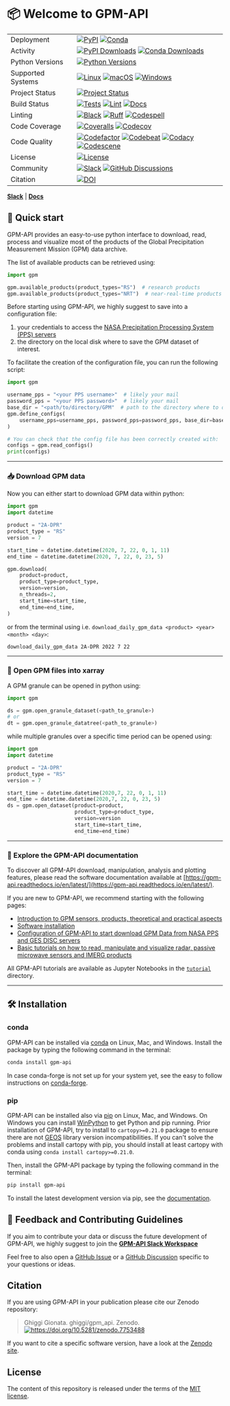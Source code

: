 # 📦 Welcome to GPM-API

|                   |                                                                                                                                                                                                                                                                                                                                                                                                                                                                                                                                                                                                                                                                               |
| ----------------- | ----------------------------------------------------------------------------------------------------------------------------------------------------------------------------------------------------------------------------------------------------------------------------------------------------------------------------------------------------------------------------------------------------------------------------------------------------------------------------------------------------------------------------------------------------------------------------------------------------------------------------------------------------------------------------- |
| Deployment        | [![PyPI](https://badge.fury.io/py/gpm_api.svg?style=flat)](https://pypi.org/project/gpm_api/) [![Conda](https://img.shields.io/conda/vn/conda-forge/gpm-api.svg?logo=conda-forge&logoColor=white&style=flat)](https://anaconda.org/conda-forge/gpm-api)                                                                                                                                                                                                                                                                                                                                                                                                                       |
| Activity          | [![PyPI Downloads](https://img.shields.io/pypi/dm/gpm_api.svg?label=PyPI%20downloads&style=flat)](https://pypi.org/project/gpm_api/) [![Conda Downloads](https://img.shields.io/conda/dn/conda-forge/gpm-api.svg?label=Conda%20downloads&style=flat)](https://anaconda.org/conda-forge/gpm-api)                                                                                                                                                                                                                                                                                                                                                                               |
| Python Versions   | [![Python Versions](https://img.shields.io/badge/Python-3.10%20%203.11%20%203.12%20%203.13-blue?style=flat)](https://www.python.org/downloads/)                                                                                                                                                                                                                                                                                                                                                                                                                                                                                                                               |
| Supported Systems | [![Linux](https://img.shields.io/github/actions/workflow/status/ghiggi/gpm_api/.github/workflows/tests.yaml?label=Linux&style=flat)](https://github.com/ghiggi/gpm_api/actions/workflows/tests.yaml) [![macOS](https://img.shields.io/github/actions/workflow/status/ghiggi/gpm_api/.github/workflows/tests.yaml?label=macOS&style=flat)](https://github.com/ghiggi/gpm_api/actions/workflows/tests.yaml) [![Windows](https://img.shields.io/github/actions/workflow/status/ghiggi/gpm_api/.github/workflows/tests_windows.yaml?label=Windows&style=flat)](https://github.com/ghiggi/gpm_api/actions/workflows/tests_windows.yaml)                                            |
| Project Status    | [![Project Status](https://www.repostatus.org/badges/latest/active.svg?style=flat)](https://www.repostatus.org/#active)                                                                                                                                                                                                                                                                                                                                                                                                                                                                                                                                                       |
| Build Status      | [![Tests](https://github.com/ghiggi/gpm_api/actions/workflows/tests.yaml/badge.svg?style=flat)](https://github.com/ghiggi/gpm_api/actions/workflows/tests.yaml) [![Lint](https://github.com/ghiggi/gpm_api/actions/workflows/lint.yaml/badge.svg?style=flat)](https://github.com/ghiggi/gpm_api/actions/workflows/lint.yaml) [![Docs](https://readthedocs.org/projects/gpm_api/badge/?version=latest&style=flat)](https://gpm-api.readthedocs.io/en/latest/)                                                                                                                                                                                                                  |
| Linting           | [![Black](https://img.shields.io/badge/code%20style-black-000000.svg?style=flat)](https://github.com/psf/black) [![Ruff](https://img.shields.io/endpoint?url=https://raw.githubusercontent.com/astral-sh/ruff/main/assets/badge/v2.json&style=flat)](https://github.com/astral-sh/ruff) [![Codespell](https://img.shields.io/badge/Codespell-enabled-brightgreen?style=flat)](https://github.com/codespell-project/codespell)                                                                                                                                                                                                                                                 |
| Code Coverage     | [![Coveralls](https://coveralls.io/repos/github/ghiggi/gpm_api/badge.svg?branch=main&style=flat)](https://coveralls.io/github/ghiggi/gpm_api?branch=main) [![Codecov](https://codecov.io/gh/ghiggi/gpm_api/branch/main/graph/badge.svg?style=flat)](https://codecov.io/gh/ghiggi/gpm_api)                                                                                                                                                                                                                                                                                                                                                                                     |
| Code Quality      | [![Codefactor](https://www.codefactor.io/repository/github/ghiggi/gpm_api/badge?style=flat)](https://www.codefactor.io/repository/github/ghiggi/gpm_api) [![Codebeat](https://codebeat.co/badges/236abcf2-cbae-4ca9-8a2d-3b70495bb16b?style=flat)](https://codebeat.co/projects/github-com-ghiggi-gpm_api-main) [![Codacy](https://app.codacy.com/project/badge/Grade/bee842cb10004ad8bb9288256f2fc8af?style=flat)](https://app.codacy.com/gh/ghiggi/gpm_api/dashboard?utm_source=gh&utm_medium=referral&utm_content=&utm_campaign=Badge_grade) [![Codescene](https://codescene.io/projects/36767/status-badges/code-health?style=flat)](https://codescene.io/projects/36767) |
| License           | [![License](https://img.shields.io/github/license/ghiggi/gpm_api?style=flat)](https://github.com/ghiggi/gpm_api/blob/main/LICENSE)                                                                                                                                                                                                                                                                                                                                                                                                                                                                                                                                            |
| Community         | [![Slack](https://img.shields.io/badge/Slack-gpm_api-green.svg?logo=slack&style=flat)](https://join.slack.com/t/gpmapi/shared_invite/zt-28vkxzjs1-~cIYci2o3G0qEEoQJVMQRg) [![GitHub Discussions](https://img.shields.io/badge/GitHub-Discussions-green?logo=github&style=flat)](https://github.com/ghiggi/gpm_api/discussions)                                                                                                                                                                                                                                                                                                                                                |
| Citation          | [![DOI](https://zenodo.org/badge/286664485.svg?style=flat)](https://doi.org/10.5281/zenodo.7753488)                                                                                                                                                                                                                                                                                                                                                                                                                                                                                                                                                                           |

[**Slack**](https://join.slack.com/t/gpmapi/shared_invite/zt-28vkxzjs1-~cIYci2o3G0qEEoQJVMQRg) | [**Docs**](https://gpm-api.readthedocs.io/en/latest/)

## 🚀 Quick start

GPM-API provides an easy-to-use python interface to download, read, process and visualize most
of the products of the Global Precipitation Measurement Mission (GPM) data archive.

The list of available products can be retrieved using:

```python
import gpm

gpm.available_products(product_types="RS")  # research products
gpm.available_products(product_types="NRT")  # near-real-time products
```

Before starting using GPM-API, we highly suggest to save into a configuration file:

1. your credentials to access the [NASA Precipitation Processing System (PPS) servers](https://gpm.nasa.gov/data/sources/pps-research)
1. the directory on the local disk where to save the GPM dataset of interest.

To facilitate the creation of the configuration file, you can run the following script:

```python
import gpm

username_pps = "<your PPS username>"  # likely your mail
password_pps = "<your PPS password>"  # likely your mail
base_dir = "<path/to/directory/GPM"  # path to the directory where to download the data
gpm.define_configs(
    username_pps=username_pps, password_pps=password_pps, base_dir=base_dir
)

# You can check that the config file has been correctly created with:
configs = gpm.read_configs()
print(configs)
```

______________________________________________________________________

### 📥 Download GPM data

Now you can either start to download GPM data within python:

```python
import gpm
import datetime

product = "2A-DPR"
product_type = "RS"
version = 7

start_time = datetime.datetime(2020, 7, 22, 0, 1, 11)
end_time = datetime.datetime(2020, 7, 22, 0, 23, 5)

gpm.download(
    product=product,
    product_type=product_type,
    version=version,
    n_threads=2,
    start_time=start_time,
    end_time=end_time,
)
```

or from the terminal using i.e. `download_daily_gpm_data <product> <year> <month> <day>`:

```bash
download_daily_gpm_data 2A-DPR 2022 7 22
```

______________________________________________________________________

### 💫 Open GPM files into xarray

A GPM granule can be opened in python using:

```python
import gpm

ds = gpm.open_granule_dataset(<path_to_granule>)
# or
dt = gpm.open_granule_datatree(<path_to_granule>)

```

while multiple granules over a specific time period can be opened using:

```python
import gpm
import datetime

product = "2A-DPR"
product_type = "RS"
version = 7

start_time = datetime.datetime(2020,7, 22, 0, 1, 11)
end_time = datetime.datetime(2020,7, 22, 0, 23, 5)
ds = gpm.open_dataset(product=product,
                      product_type=product_type,
                      version=version
                      start_time=start_time,
                      end_time=end_time)
```

______________________________________________________________________

### 📖 Explore the GPM-API documentation

To discover all GPM-API download, manipulation, analysis and plotting features,
please read the software documentation available at [https://gpm-api.readthedocs.io/en/latest/](https://gpm-api.readthedocs.io/en/latest/).

If you are new to GPM-API, we recommend starting with the following pages:

- [Introduction to GPM sensors, products, theoretical and practical aspects](https://gpm-api.readthedocs.io/en/latest/00_introduction.html)
- [Software installation](https://gpm-api.readthedocs.io/en/latest/02_installation.html)
- [Configuration of GPM-API to start download GPM Data from NASA PPS and GES DISC servers](https://gpm-api.readthedocs.io/en/latest/03_quickstart.html)
- [Basic tutorials on how to read, manipulate and visualize radar, passive microwave sensors and IMERG products](https://gpm-api.readthedocs.io/en/latest/04_tutorials.htmls)

All GPM-API tutorials are available as Jupyter Notebooks in the [`tutorial`](https://github.com/ghiggi/gpm_api/tree/main/tutorials) directory.

______________________________________________________________________

## 🛠️ Installation

### conda

GPM-API can be installed via [conda][conda_link] on Linux, Mac, and Windows.
Install the package by typing the following command in the terminal:

```bash
conda install gpm-api
```

In case conda-forge is not set up for your system yet, see the easy to follow instructions on [conda-forge][conda_forge_link].

### pip

GPM-API can be installed also via [pip][pip_link] on Linux, Mac, and Windows.
On Windows you can install [WinPython][winpy_link] to get Python and pip running.
Prior installation of GPM-API, try to install to `cartopy>=0.21.0` package to ensure there are not [GEOS](https://libgeos.org/) library version incompatibilities.
If you can't solve the problems and install cartopy with pip, you should install at least cartopy with conda using `conda install cartopy>=0.21.0`.

Then, install the GPM-API package by typing the following command in the terminal:

```bash
pip install gpm-api
```

To install the latest development version via pip, see the [documentation][dev_install_link].

## 💭 Feedback and Contributing Guidelines

If you aim to contribute your data or discuss the future development of GPM-API,
we highly suggest to join the [**GPM-API Slack Workspace**](https://join.slack.com/t/gpmapi/shared_invite/zt-28vkxzjs1-~cIYci2o3G0qEEoQJVMQRg)

Feel free to also open a [GitHub Issue](https://github.com/ghiggi/gpm_api/issues) or a [GitHub Discussion](https://github.com/ghiggi/gpm_api/discussions) specific to your questions or ideas.

## Citation

If you are using GPM-API in your publication please cite our Zenodo repository:

> Ghiggi Gionata. ghiggi/gpm_api. Zenodo. [![<https://doi.org/10.5281/zenodo.7753488>](https://zenodo.org/badge/286664485.svg?style=flat)](https://doi.org/10.5281/zenodo.7753488)

If you want to cite a specific software version, have a look at the [Zenodo site](https://doi.org/10.5281/zenodo.7753488).

## License

The content of this repository is released under the terms of the [MIT license](LICENSE).

[conda_forge_link]: https://github.com/conda-forge/gpm-api-feedstock#installing-gpm-api
[conda_link]: https://docs.conda.io/en/latest/miniconda.html
[dev_install_link]: https://gpm-api.readthedocs.io/en/latest/02_installation.html#installation-for-contributors
[pip_link]: https://pypi.org/project/gpm-api
[winpy_link]: https://winpython.github.io/

